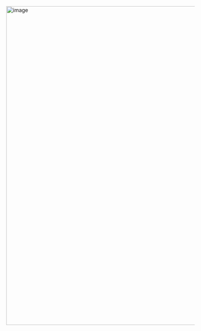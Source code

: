 <img width="1892" height="854" alt="image" src="https://github.com/user-attachments/assets/92c5284d-a34e-4d98-b0c2-e94353c3757c" />
